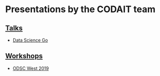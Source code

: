 # Presentations by the CODAIT team


## [Talks](talks/)

- [Data Science Go](talks/2019-09-28_Data-Science-Go)

## [Workshops](workshops/)

- [ODSC West 2019](workshops/2019-10-29_ODSC-WEST)
